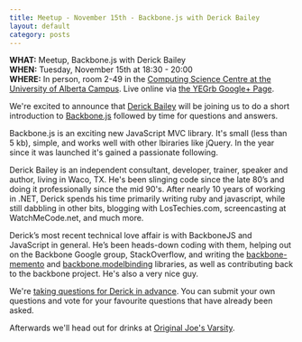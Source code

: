 ```yaml
---
title: Meetup - November 15th - Backbone.js with Derick Bailey
layout: default
category: posts
---
```


**WHAT:** Meetup, Backbone.js with Derick Bailey  
**WHEN:** Tuesday, November 15th at 18:30 - 20:00   
**WHERE:** In person, room 2-49 in the [Computing Science Centre at the University of Alberta Campus](http://maps.google.com/maps/place?q=Computing+Science,+Edmonton,+Alberta,+Canada&hl=en&ftid=0x53a0218a9ccbcfa5:0xaae88fa1314cc64e). Live online via [the YEGrb Google+ Page](https://plus.google.com/116923764087972001994).  

We're excited to announce that [Derick Bailey](https://plus.google.com/u/2/b/116923764087972001994/101060306397560578875/about) will be joining us to do a short introduction to [Backbone.js](http://documentcloud.github.com/backbone/) followed by time for questions and answers.

Backbone.js is an exciting new JavaScript MVC library. It's small (less than 5 kb), simple, and works well with other lbiraries like jQuery. In the year since it was launched it's gained a passionate following.

Derick Bailey is an independent consultant, developer, trainer, speaker and author, living in Waco, TX. He's been slinging code since the late 80’s and doing it professionally since the mid 90's. After nearly 10 years of working in .NET, Derick spends his time primarily writing ruby and javascript, while still dabbling in other bits, blogging with LosTechies.com, screencasting at WatchMeCode.net, and much more. 

Derick’s most recent technical love affair is with BackboneJS and JavaScript in general. He’s been heads-down coding with them, helping out on the Backbone Google group, StackOverflow, and writing the [backbone-memento](https://github.com/derickbailey/backbone.memento) and [backbone.modelbinding](https://github.com/derickbailey/backbone.modelbinding) libraries, as well as contributing back to the backbone project. He's also a very nice guy.

We're [taking questions for Derick in advance](https://www.google.com/moderator/?authuser=2#15/e=c9f4&t=c9f4.41). You can submit your own questions and vote for your favourite questions that have already been asked.

Afterwards we'll head out for drinks at [Original Joe's Varsity](http://maps.google.com/maps/place?q=Original+Joe's,+Edmonton,+Alberta,+Canada&hl=en&cid=3303965114443126331).
